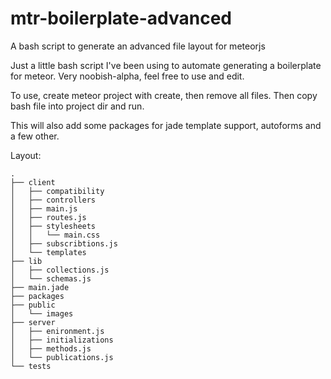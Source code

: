 mtr-boilerplate-advanced
========================

A bash script to generate an advanced file layout for meteorjs

Just a little bash script I've been using to automate generating a boilerplate for meteor. Very noobish-alpha, feel free to use and edit.

To use, create meteor project with create, then remove all files.
Then copy bash file into project dir and run.

This will also add some packages for jade template support, autoforms and a few other.

Layout:
```
.
├── client
│   ├── compatibility
│   ├── controllers
│   ├── main.js
│   ├── routes.js
│   ├── stylesheets
│   │   └── main.css
│   ├── subscribtions.js
│   └── templates
├── lib
│   ├── collections.js
│   └── schemas.js
├── main.jade
├── packages
├── public
│   └── images
├── server
│   ├── enironment.js
│   ├── initializations
│   ├── methods.js
│   └── publications.js
└── tests

